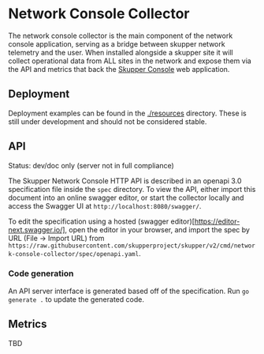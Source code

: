 # Network Console Collector

The network console collector is the main component of the network console
application, serving as a bridge between skupper network telemetry and the
user. When installed alongside a skupper site it will collect operational data
from ALL sites in the network and expose them via the API and metrics that back
the [Skupper Console](https://github.com/skupperproject/skupper-console) web
application.

## Deployment

Deployment examples can be found in the [./resources](./resources/README.md)
directory. These is still under development and should not be considered
stable.

## API

Status: dev/doc only (server not in full compliance)

The Skupper Network Console HTTP API is described in an openapi 3.0
specification file inside the `spec` directory. To view the API, either import
this document into an online swagger editor, or start the collector locally and
access the Swagger UI at `http://localhost:8080/swagger/`.

To edit the specification using a hosted (swagger
editor)[https://editor-next.swagger.io/], open the editor in your browser, and
import the spec by URL (File -> Import URL) from
`https://raw.githubusercontent.com/skupperproject/skupper/v2/cmd/network-console-collector/spec/openapi.yaml`.

### Code generation

An API server interface is generated based off of the specification. Run `go
generate .` to update the generated code.

## Metrics

TBD
